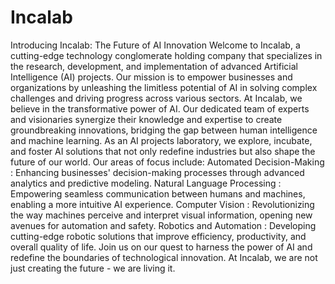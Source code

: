 # Incalab
Introducing Incalab: The Future of AI Innovation
Welcome to Incalab, a cutting-edge technology conglomerate holding company that specializes in the research, development, and implementation of advanced Artificial Intelligence (AI) projects. Our mission is to empower businesses and organizations by unleashing the limitless potential of AI in solving complex challenges and driving progress across various sectors.
At Incalab, we believe in the transformative power of AI. Our dedicated team of experts and visionaries synergize their knowledge and expertise to create groundbreaking innovations, bridging the gap between human intelligence and machine learning. As an AI projects laboratory, we explore, incubate, and foster AI solutions that not only redefine industries but also shape the future of our world.
Our areas of focus include:
Automated Decision-Making
: Enhancing businesses' decision-making processes through advanced analytics and predictive modeling.
Natural Language Processing
: Empowering seamless communication between humans and machines, enabling a more intuitive AI experience.
Computer Vision
: Revolutionizing the way machines perceive and interpret visual information, opening new avenues for automation and safety.
Robotics and Automation
: Developing cutting-edge robotic solutions that improve efficiency, productivity, and overall quality of life.
Join us on our quest to harness the power of AI and redefine the boundaries of technological innovation. At Incalab, we are not just creating the future - we are living it.
